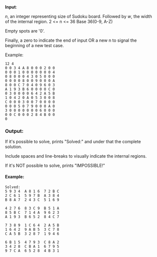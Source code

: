 **Input**:

*n*, an integer representing size of Sudoku board. Followed by *w*, the width of the internal region. 
2 <= n <= 36
Base 36(0-9, A-Z)

Empty spots are '0'. 

Finally, a zero to indicate the end of input OR a new n to signal the beginning of a new test case.

Example:

```
12 4
0 0 3 4 A 8 0 0 0 2 0 0
0 0 0 1 0 0 0 0 0 0 0 4
0 8 0 0 0 4 3 0 5 0 0 0
0 0 0 0 8 0 0 9 0 0 0 A
8 0 0 C 7 0 4 0 9 6 0 3
A 1 9 3 B 6 0 0 0 0 C 0
0 3 0 0 0 0 6 4 2 A 5 B
1 0 4 2 0 A 0 5 3 0 0 8
C 0 0 0 3 0 0 7 0 0 0 0
0 0 0 5 0 7 9 0 0 0 A 0
3 0 0 0 0 0 0 0 6 0 0 0
0 0 C 0 0 0 2 8 4 B 0 0
0
```

### Output:

If it's possible to solve, prints "Solved:" and under that the complete solution.

Include spaces and line-breaks to visually indicate the internal regions.

If it's NOT possible to solve, prints "IMPOSSIBLE!"

#### Example:

```
Solved:
5 9 3 4  A 8 1 6  7 2 B C  
2 C 6 1  5 9 7 B  A 3 8 4  
B 8 A 7  2 4 3 C  5 1 6 9 

4 2 7 6  8 3 C 9  B 5 1 A  
8 5 B C  7 1 4 A  9 6 2 3  
A 1 9 3  B 6 5 2  8 4 C 7 

7 3 8 9  1 C 6 4  2 A 5 B  
1 6 4 2  9 A B 5  3 C 7 8  
C A 5 B  3 2 8 7  1 9 4 6 

6 B 1 5  4 7 9 3  C 8 A 2  
3 4 2 8  C B A 1  6 7 9 5  
9 7 C A  6 5 2 8  4 B 3 1  
```
